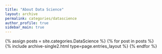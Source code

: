 ```yaml
---
title: "About Data Science"
layout: archive
permalink: categories/datascience
author_profile: true
sidebar_main: true
---
```



{% assign posts = site.categories.DataScience %}
{% for post in posts %} {% include archive-single2.html type=page.entries_layout %} {% endfor %}

